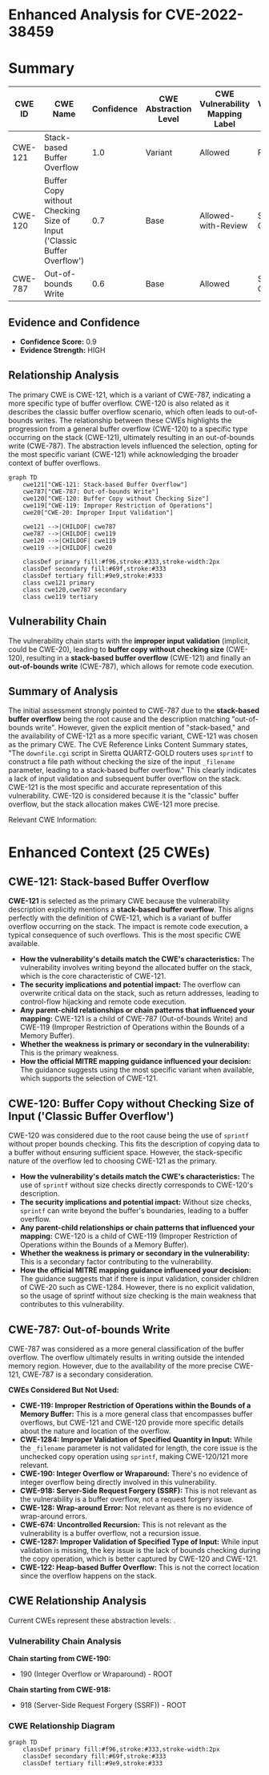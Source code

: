 # Enhanced Analysis for CVE-2022-38459

# Summary
| CWE ID | CWE Name | Confidence | CWE Abstraction Level | CWE Vulnerability Mapping Label | CWE-Vulnerability Mapping Notes |
|---|---|---|---|---|---|
| CWE-121 | Stack-based Buffer Overflow | 1.0 | Variant | Allowed | Primary CWE |
| CWE-120 | Buffer Copy without Checking Size of Input ('Classic Buffer Overflow') | 0.7 | Base | Allowed-with-Review | Secondary Candidate |
| CWE-787 | Out-of-bounds Write | 0.6 | Base | Allowed | Secondary Candidate |

## Evidence and Confidence

*   **Confidence Score:** 0.9
*   **Evidence Strength:** HIGH

## Relationship Analysis
The primary CWE is CWE-121, which is a variant of CWE-787, indicating a more specific type of buffer overflow. CWE-120 is also related as it describes the classic buffer overflow scenario, which often leads to out-of-bounds writes. The relationship between these CWEs highlights the progression from a general buffer overflow (CWE-120) to a specific type occurring on the stack (CWE-121), ultimately resulting in an out-of-bounds write (CWE-787). The abstraction levels influenced the selection, opting for the most specific variant (CWE-121) while acknowledging the broader context of buffer overflows.

```mermaid
graph TD
    cwe121["CWE-121: Stack-based Buffer Overflow"]
    cwe787["CWE-787: Out-of-bounds Write"]
    cwe120["CWE-120: Buffer Copy without Checking Size"]
    cwe119["CWE-119: Improper Restriction of Operations"]
    cwe20["CWE-20: Improper Input Validation"]
    
    cwe121 -->|CHILDOF| cwe787
    cwe787 -->|CHILDOF| cwe119
    cwe120 -->|CHILDOF| cwe119
    cwe119 -->|CHILDOF| cwe20
    
    classDef primary fill:#f96,stroke:#333,stroke-width:2px
    classDef secondary fill:#69f,stroke:#333
    classDef tertiary fill:#9e9,stroke:#333
    class cwe121 primary
    class cwe120,cwe787 secondary
    class cwe119 tertiary
```

## Vulnerability Chain
The vulnerability chain starts with the **improper input validation** (implicit, could be CWE-20), leading to **buffer copy without checking size** (CWE-120), resulting in a **stack-based buffer overflow** (CWE-121) and finally an **out-of-bounds write** (CWE-787), which allows for remote code execution.

## Summary of Analysis
The initial assessment strongly pointed to CWE-787 due to the **stack-based buffer overflow** being the root cause and the description matching "out-of-bounds write". However, given the explicit mention of "stack-based," and the availability of CWE-121 as a more specific variant, CWE-121 was chosen as the primary CWE. The CVE Reference Links Content Summary states, "The `downfile.cgi` script in Siretta QUARTZ-GOLD routers uses `sprintf` to construct a file path without checking the size of the input `_filename` parameter, leading to a stack-based buffer overflow." This clearly indicates a lack of input validation and subsequent buffer overflow on the stack. CWE-121 is the most specific and accurate representation of this vulnerability. CWE-120 is considered because it is the "classic" buffer overflow, but the stack allocation makes CWE-121 more precise.

Relevant CWE Information:

# Enhanced Context (25 CWEs)

## CWE-121: Stack-based Buffer Overflow
**CWE-121** is selected as the primary CWE because the vulnerability description explicitly mentions a **stack-based buffer overflow**. This aligns perfectly with the definition of CWE-121, which is a variant of buffer overflow occurring on the stack. The impact is remote code execution, a typical consequence of such overflows. This is the most specific CWE available.
*   **How the vulnerability's details match the CWE's characteristics:** The vulnerability involves writing beyond the allocated buffer on the stack, which is the core characteristic of CWE-121.
*   **The security implications and potential impact:** The overflow can overwrite critical data on the stack, such as return addresses, leading to control-flow hijacking and remote code execution.
*   **Any parent-child relationships or chain patterns that influenced your mapping:** CWE-121 is a child of CWE-787 (Out-of-bounds Write) and CWE-119 (Improper Restriction of Operations within the Bounds of a Memory Buffer).
*   **Whether the weakness is primary or secondary in the vulnerability:** This is the primary weakness.
*   **How the official MITRE mapping guidance influenced your decision:** The guidance suggests using the most specific variant when available, which supports the selection of CWE-121.

## CWE-120: Buffer Copy without Checking Size of Input ('Classic Buffer Overflow')
CWE-120 was considered due to the root cause being the use of `sprintf` without proper bounds checking. This fits the description of copying data to a buffer without ensuring sufficient space. However, the stack-specific nature of the overflow led to choosing CWE-121 as the primary.
*   **How the vulnerability's details match the CWE's characteristics:** The use of `sprintf` without size checks directly corresponds to CWE-120's description.
*   **The security implications and potential impact:** Without size checks, `sprintf` can write beyond the buffer's boundaries, leading to a buffer overflow.
*   **Any parent-child relationships or chain patterns that influenced your mapping:** CWE-120 is a child of CWE-119 (Improper Restriction of Operations within the Bounds of a Memory Buffer).
*   **Whether the weakness is primary or secondary in the vulnerability:** This is a secondary factor contributing to the vulnerability.
*   **How the official MITRE mapping guidance influenced your decision:** The guidance suggests that if there is input validation, consider children of CWE-20 such as CWE-1284. However, there is no explicit validation, so the usage of sprintf without size checking is the main weakness that contributes to this vulnerability.

## CWE-787: Out-of-bounds Write
CWE-787 was considered as a more general classification of the buffer overflow. The overflow ultimately results in writing outside the intended memory region. However, due to the availability of the more precise CWE-121, CWE-787 is a secondary consideration.

**CWEs Considered But Not Used:**

*   **CWE-119: Improper Restriction of Operations within the Bounds of a Memory Buffer:** This is a more general class that encompasses buffer overflows, but CWE-121 and CWE-120 provide more specific details about the nature and location of the overflow.
*   **CWE-1284: Improper Validation of Specified Quantity in Input:** While the `_filename` parameter is not validated for length, the core issue is the unchecked copy operation using `sprintf`, making CWE-120/121 more relevant.
*   **CWE-190: Integer Overflow or Wraparound:** There's no evidence of integer overflow being directly involved in this vulnerability.
*   **CWE-918: Server-Side Request Forgery (SSRF):** This is not relevant as the vulnerability is a buffer overflow, not a request forgery issue.
*   **CWE-128: Wrap-around Error:** Not relevant as there is no evidence of wrap-around errors.
*   **CWE-674: Uncontrolled Recursion:** This is not relevant as the vulnerability is a buffer overflow, not a recursion issue.
*   **CWE-1287: Improper Validation of Specified Type of Input:** While input validation is missing, the key issue is the lack of bounds checking during the copy operation, which is better captured by CWE-120 and CWE-121.
*   **CWE-122: Heap-based Buffer Overflow:** This is not the correct location since the overflow happens on the stack.


## CWE Relationship Analysis

Current CWEs represent these abstraction levels: .


### Vulnerability Chain Analysis

**Chain starting from CWE-190:**
- 190 (Integer Overflow or Wraparound) - ROOT


**Chain starting from CWE-918:**
- 918 (Server-Side Request Forgery (SSRF)) - ROOT



### CWE Relationship Diagram

```mermaid
graph TD
    classDef primary fill:#f96,stroke:#333,stroke-width:2px
    classDef secondary fill:#69f,stroke:#333
    classDef tertiary fill:#9e9,stroke:#333
```